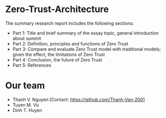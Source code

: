 # Zero-Trust-Architecture
The summary research report includes the following sections: 
- Part 1: Title and brief summary of the essay topic, general introduction about summit 
- Part 2: Definition, principles and functions of Zero Trust 
- Part 3: Compare and evaluate Zero Trust model with traditional models; given the effect, the limitations of Zero Trust
- Part 4: Conclusion, the future of Zero Trust 
- Part 5: References

# Our team
* Thanh V. Nguyen [Contact: https://github.com/Thanh-Van-2001
* Tuyen M. Vu
* Dinh T. Huyen
